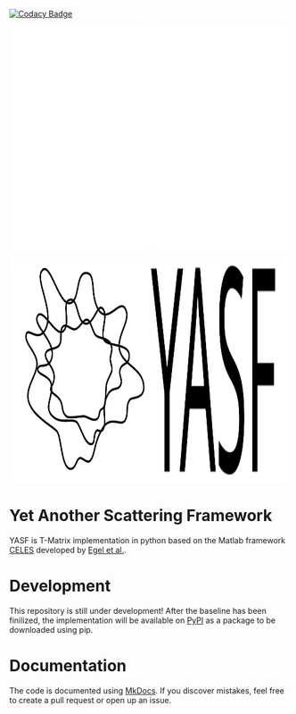 [![Codacy Badge](https://app.codacy.com/project/badge/Grade/f4f8ef02c45748d9b2b477d7f29d219d)](https://app.codacy.com/gh/AGBV/YASF/dashboard?utm_source=gh&utm_medium=referral&utm_content=&utm_campaign=Badge_grade)

<p align="center" width="100%">
<img height="400" width="49%" src="assets/images/logo_white.svg#gh-dark-mode-only">
<img height="400" width="49%" src="assets/images/yasf_white.svg#gh-dark-mode-only">
</p>
<p align="center" width="100%">
<img height="400" width="49%" src="assets/images/logo_black.svg#gh-light-mode-only">
<img height="400" width="49%" src="assets/images/yasf_black.svg#gh-light-mode-only">
</p>

# Yet Another Scattering Framework
YASF is T-Matrix implementation in python based on the Matlab framework [CELES](https://github.com/disordered-photonics/celes) developed by [Egel et al.](https://arxiv.org/abs/1706.02145).

# Development
This repository is still under development!
After the baseline has been finilized, the implementation will be available on [PyPI](https://pypi.org/) as a package to be downloaded using pip.

# Documentation
The code is documented using [MkDocs](https://www.mkdocs.org/). If you discover mistakes, feel free to create a pull request or open up an issue.
